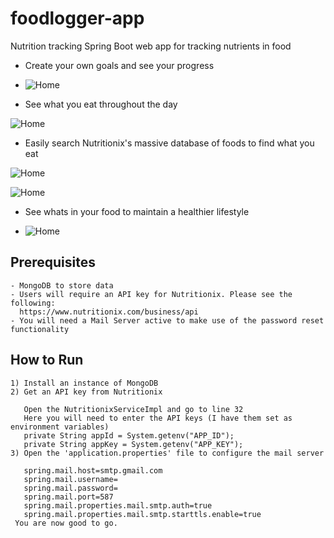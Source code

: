 # foodlogger-app
Nutrition tracking Spring Boot web app for tracking nutrients in food

- Create your own goals and see your progress

- ![Home](https://github.com/narayanrpai/foodlogger/blob/master/src/main/resources/static/dailygoals.JPG)

- See what you eat throughout the day

![Home](https://github.com/narayanrpai/foodlogger/blob/master/src/main/resources/static/foodconsumed.JPG)

- Easily search Nutritionix's massive database of foods to find what you eat

![Home](https://github.com/narayanrpai/foodlogger/blob/master/src/main/resources/static/searchPage.JPG)

![Home](https://github.com/narayanrpai/foodlogger/blob/master/src/main/resources/static/search.JPG)

- See whats in your food to maintain a healthier lifestyle

- ![Home](https://github.com/narayanrpai/foodlogger/blob/master/src/main/resources/static/values.JPG)

## Prerequisites

```
- MongoDB to store data
- Users will require an API key for Nutritionix. Please see the following:
  https://www.nutritionix.com/business/api
- You will need a Mail Server active to make use of the password reset functionality
```

## How to Run

```
1) Install an instance of MongoDB
2) Get an API key from Nutritionix
   
   Open the NutritionixServiceImpl and go to line 32
   Here you will need to enter the API keys (I have them set as environment variables)
   private String appId = System.getenv("APP_ID");
   private String appKey = System.getenv("APP_KEY");
3) Open the 'application.properties' file to configure the mail server
   
   spring.mail.host=smtp.gmail.com
   spring.mail.username=
   spring.mail.password=
   spring.mail.port=587
   spring.mail.properties.mail.smtp.auth=true
   spring.mail.properties.mail.smtp.starttls.enable=true
 You are now good to go.
```
